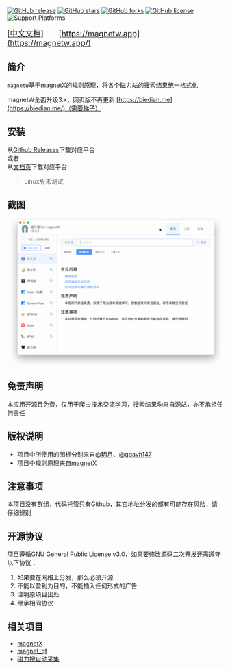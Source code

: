 [![GitHub release](https://img.sxiandanin/hields.io/github/release/xiandanin/magnetW)](https://github.com/xiandanin/magnetW/releases)
[![GitHub stars](https://img.shields.io/github/stars/xiandanin/magnetW)](https://github.com/xiandanin/magnetW/stars)
[![GitHub forks](https://img.shields.io/github/forks/xiandanin/magnetW)](https://github.com/xiandanin/magnetW/forks)
[![GitHub license](https://img.shields.io/github/license/xiandanin/magnetW)](https://github.com/xiandanin/magnetW/blob/master/LICENSE)
![Support Platforms](https://camo.githubusercontent.com/a50c47295f350646d08f2e1ccd797ceca3840e52/68747470733a2f2f696d672e736869656c64732e696f2f62616467652f706c6174666f726d2d6d61634f5325323025374325323057696e646f77732532302537432532304c696e75782d6c69676874677265792e737667)
 
<font size="4">[[中文文档]](http://magnetw.app/guide/)&nbsp;&nbsp;&nbsp;&nbsp;&nbsp;&nbsp;&nbsp;[https://magnetw.app](https://magnetw.app/)</font>

## 简介
`magnetW`基于[magnetX](https://github.com/youusername/magnetX)的规则原理，将各个磁力站的搜索结果统一格式化

magnetW全面升级3.x，网页版不再更新 [https://biedian.me](https://biedian.me/)（需要梯子）

## 安装
从[Github Releases](https://github.com/xiandanin/magnetW/releases)下载对应平台  
或者  
从[文档页](https://magnetw.app/)下载对应平台
>Linux版未测试

## 截图
![](/screenshots/app.gif)


## 免责声明
本应用开源且免费，仅用于爬虫技术交流学习，搜索结果均来自源站，亦不承担任何责任

## 版权说明
* 项目中所使用的图标分别来自[@玥月](https://www.iconfont.cn/user/detail?uid=8898)、[@qqavh147](https://www.iconfont.cn/user/detail?uid=158352)
* 项目中规则原理来自[magnetX](https://github.com/youusername/magnetX)

## 注意事项
本项目没有群组，代码托管只有Github，其它地址分发的都有可能存在风险，请仔细辨别

## 开源协议
项目遵循GNU General Public License v3.0，如果要修改源码二次开发还需遵守以下协议：

1. 如果要在网络上分发，那么必须开源
2. 不能以盈利为目的，不能插入任何形式的广告
3. 注明原项目出处
4. 继承相同协议

## 相关项目
* [magnetX](https://github.com/youusername/magnetX)
* [magnet_qt](https://github.com/youusername/magnet_qt)
* [磁力搜自动采集](https://github.com/xiandanin/LardMonkeyScripts#%E7%A3%81%E5%8A%9B%E6%90%9C%E8%87%AA%E5%8A%A8%E9%87%87%E9%9B%86)